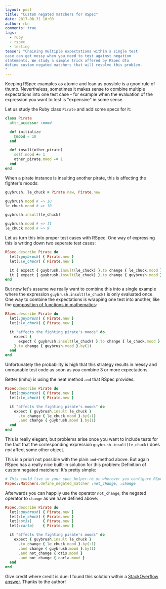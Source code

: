 ```yaml
---
layout: post
title: "Custom negated matchers for RSpec"
date: 2017-08-31 10:00
author: rbn
comments: true
tags:
  - ruby
  - rspec
  - testing
teaser: "Chaining multiple expectations within a single test
case can get messy when you need to test against negation
statements. We study a simple trick offered by RSpec dto
define custom negated matchers that will resolve this problem.
"
---
```


Keeping RSpec examples as atomic and lean as possible is a good rule of thumb.
Nevertheless, sometimes it makes sense to combine multiple expectations into
one test case - for example when the evaluation of the expression you want to test
is "expensive" in some sense.

Let us study the Ruby class `Pirate` and add some specs for it:

```ruby
class Pirate
  attr_accessor :mood

  def initialize
    @mood = 10
  end

  def insult(other_pirate)
    self.mood += 1
    other_pirate.mood -= 1
  end
end
```
When a pirate instance is insulting another pirate,
this is affecting the fighter's moods:

```ruby
guybrush, le_chuck = Pirate.new, Pirate.new

guybrush.mood # => 10
le_chuck.mood # => 10

guybrush.insult(le_chuck)

guybrush.mood # => 11
le_chuck.mood # => 9
```

Let us turn this into proper test cases with RSpec. One way of expressing this is
writing down two seperate test cases:

```ruby
RSpec.describe Pirate do
  let(:guybrush) { Pirate.new }
  let(:le_chuck) { Pirate.new }

  it { expect { guybrush.insult(le_chuck) }.to change { le_chuck.mood }.by(-1) }
  it { expect { guybrush.insult(le_chuck) }.to change { guybrush.mood }.by(1) }
end
```

But now let's assume we really want to combine this into a single example
where the expression `guybrush.insult(le_chuck)` is only evaluated once.
One way to combine the expectations is wrapping one test into another,
like the [composition of functions in mathematics](http://mathworld.wolfram.com/Composition.html):

```ruby
RSpec.describe Pirate do
  let(:guybrush) { Pirate.new }
  let(:le_chuck) { Pirate.new }

  it "affects the fighting pirate's moods" do
    expect { 
      expect { guybrush.insult(le_chuck) }.to change { le_chuck.mood }.by(-1)
    }.to change { guybrush.mood }.by(1)
  end
end
```
Unfortunately the probability is high that this strategy results in messy and
unreadable test code as soon as you combine 3 or more expectations.

Better (imho) is using the neat method `and` that RSpec provides:

```ruby
RSpec.describe Pirate do
  let(:guybrush) { Pirate.new }
  let(:le_chuck) { Pirate.new }

  it "affects the fighting pirate's moods" do
    expect { guybrush.insult le_chuck }
      .to change { le_chuck.mood }.by(-1)
      .and change { guybrush.mood }.by(1)
  end
end
```

This is really elegant, but problems arise once you want to include
tests for the fact that the corresponding expression `guybrush.insult(le_chuck)`
does _not_ affect some other object.

This is a priori not possible with the plain `and`-method
above. But again RSpec has a really nice built-in solution for
this problem: Definition of custom negated matchers! It's pretty simple:

```ruby
# This could live in your spec_helper.rb or wherever you configure RSpec
RSpec::Matchers.define_negated_matcher :not_change, :change
```
Afterwards you can happily use the operator `not_change`, the negated operator
to `change` as we have defined above:

```ruby
RSpec.describe Pirate do
  let(:guybrush) { Pirate.new }
  let(:le_chuck) { Pirate.new }
  let(:otis)     { Pirate.new }
  let(:carla)    { Pirate.new }

  it "affects the fighting pirate's moods" do
    expect { guybrush.insult le_chuck }
      .to change { le_chuck.mood }.by(-1)
      .and change { guybrush.mood }.by(1)
      .and not_change { otis.mood }
      .and not_change { carla.mood }
  end
end
```
Give credit where credit is due: I found this solution within a [StackOverflow answer](https://stackoverflow.com/a/36724913/2159942). Thanks to
the author!
